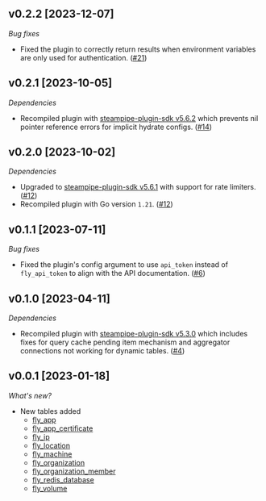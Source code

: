 ## v0.2.2 [2023-12-07]

_Bug fixes_

- Fixed the plugin to correctly return results when environment variables are only used for authentication. ([#21](https://github.com/turbot/steampipe-plugin-fly/pull/21))

## v0.2.1 [2023-10-05]

_Dependencies_

- Recompiled plugin with [steampipe-plugin-sdk v5.6.2](https://github.com/turbot/steampipe-plugin-sdk/blob/main/CHANGELOG.md#v562-2023-10-03) which prevents nil pointer reference errors for implicit hydrate configs. ([#14](https://github.com/turbot/steampipe-plugin-fly/pull/14))

## v0.2.0 [2023-10-02]

_Dependencies_

- Upgraded to [steampipe-plugin-sdk v5.6.1](https://github.com/turbot/steampipe-plugin-sdk/blob/main/CHANGELOG.md#v561-2023-09-29) with support for rate limiters. ([#12](https://github.com/turbot/steampipe-plugin-fly/pull/12))
- Recompiled plugin with Go version `1.21`. ([#12](https://github.com/turbot/steampipe-plugin-fly/pull/12))

## v0.1.1 [2023-07-11]

_Bug fixes_

- Fixed the plugin's config argument to use `api_token` instead of `fly_api_token` to align with the API documentation. ([#6](https://github.com/turbot/steampipe-plugin-fly/pull/6))

## v0.1.0 [2023-04-11]

_Dependencies_

- Recompiled plugin with [steampipe-plugin-sdk v5.3.0](https://github.com/turbot/steampipe-plugin-sdk/blob/main/CHANGELOG.md#v530-2023-03-16) which includes fixes for query cache pending item mechanism and aggregator connections not working for dynamic tables. ([#4](https://github.com/turbot/steampipe-plugin-fly/pull/4))

## v0.0.1 [2023-01-18]

_What's new?_

- New tables added
  - [fly_app](https://hub.steampipe.io/plugins/turbot/fly/tables/fly_app)
  - [fly_app_certificate](https://hub.steampipe.io/plugins/turbot/fly/tables/fly_app_certificate)
  - [fly_ip](https://hub.steampipe.io/plugins/turbot/fly/tables/fly_ip)
  - [fly_location](https://hub.steampipe.io/plugins/turbot/fly/tables/fly_location)
  - [fly_machine](https://hub.steampipe.io/plugins/turbot/fly/tables/fly_machine)
  - [fly_organization](https://hub.steampipe.io/plugins/turbot/fly/tables/fly_organization)
  - [fly_organization_member](https://hub.steampipe.io/plugins/turbot/fly/tables/fly_organization_member)
  - [fly_redis_database](https://hub.steampipe.io/plugins/turbot/fly/tables/fly_redis_database)
  - [fly_volume](https://hub.steampipe.io/plugins/turbot/fly/tables/fly_volume)
